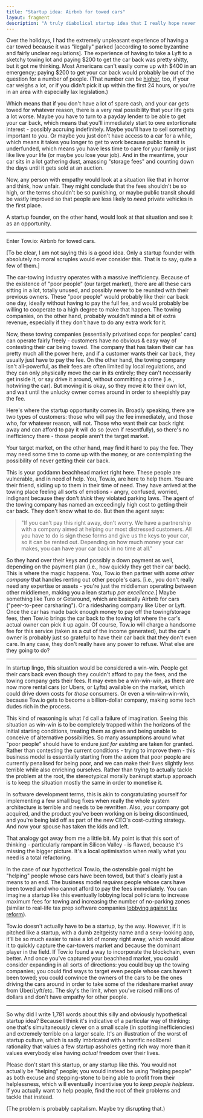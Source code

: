 ```yaml
---
title: "Startup idea: Airbnb for towed cars"
layout: fragment
description: "A truly diabolical startup idea that I really hope never actually materialises."
---
```


Over the holidays, I had the extremely unpleasant experience of having a car towed because it was "ilegally" parked [according to some byzantine and fairly unclear regulations]. The experience of having to take a Lyft to a sketchy towing lot and paying $200 to get the car back was pretty shitty, but it got me thinking. Most Americans can't easily come up with $400 in an emergency; paying $200 to get your car back would probably be out of the question for a number of people. (That number can be [higher](https://personalfinance.costhelper.com/towed-vehicle.html), too, if your car weighs a lot, or if you didn't pick it up within the first 24 hours, or you're in an area with especially lax legislation.)

Which means that if you don't have a lot of spare cash, and your car gets towed for whatever reason, there is a very real possibility that your life gets a lot worse. Maybe you have to turn to a payday lender to be able to get your car back, which means that you'll immediately start to owe extortionate interest - possibly accruing indefinitely. Maybe you'll have to sell something important to you. Or maybe you just don't have access to a car for a while, which means it takes you longer to get to work because public transit is underfunded, which means you have less time to care for your family or just like live your life (or maybe you lose your job). And in the meantime, your car sits in a lot gathering dust, amassing "storage fees" and counting down the days until it gets sold at an auction.

Now, any person with empathy would look at a situation like that in horror and think, how unfair. They might conclude that the fees shouldn't be so high, or the terms shouldn't be so punishing, or maybe public transit should be vastly improved so that people are less likely to _need_ private vehicles in the first place.

A startup founder, on the other hand, would look at that situation and see it as an opportunity.

***

Enter Tow.io: Airbnb for towed cars.

\[To be clear, I am not saying this is a good idea. Only a startup founder with absolutely no moral scruples would ever consider this. That is to say, quite a few of them.\]

The car-towing industry operates with a massive inefficiency. Because of the existence of "poor people" (our target market), there are all these cars sitting in a lot, totally unused, and possibly never to be reunited with their previous owners. These "poor people" would probably like their car back one day, ideally without having to pay the full fee, and would probably be willing to cooperate to a high degree to make that happen. The towing companies, on the other hand, probably wouldn't mind a bit of extra revenue, especially if they don't have to do any extra work for it.

Now, these towing companies (essentially privatised cops for peoples' cars) can operate fairly freely - customers have no obvious & easy way of contesting their car being towed. The company that has taken their car has pretty much all the power here, and if a customer wants their car back, they usually just have to pay the fee. On the other hand, the towing company isn't all-powerful, as their fees are often limited by local regulations, and they can only physically move the car in its entirely; they can't necessarily get inside it, or say drive it around, without committing a crime (i.e., hotwiring the car). But moving it is okay, so they move it to their own lot, and wait until the unlucky owner comes around in order to sheepishly pay the fee.

Here's where the startup opportunity comes in. Broadly speaking, there are two types of customers: those who will pay the fee immediately, and those who, for whatever reason, will not. Those who want their car back right away and can afford to pay it will do so (even if resentfully), so there's no inefficiency there - those people aren't the target market.

Your target market, on the other hand, may find it hard to pay the fee. They may need some time to come up with the money, or are contemplating the possibility of never getting their car back.

This is your goddamn beachhead market right here. These people are vulnerable, and in need of help. You, Tow.io, are here to help them. You are their friend, sidling up to them in their time of need. They have arrived at the towing place feeling all sorts of emotions - angry, confused, worried, indignant because they don't _think_ they violated parking laws. The agent of the towing company has named an exceedingly high cost to getting their car back. They don't know what to do. But then the agent says:

> "If you can't pay this right away, don't worry. We have a partnership with a company aimed at helping our most distressed customers. All you have to do is sign these forms and give us the keys to your car, so it can be rented out. Depending on how much money your car makes, you can have your car back in no time at all."

So they hand over their keys and possibly a down payment as well, depending on the payment plan (i.e., how quickly they get their car back). This is where the magic happens. You, Tow.io then partner with _some other company_ that handles renting out other people's cars. \[i.e., you don't really need any expertise or assets - you're just the middleman operating between other middlemen, making you a lean startup _par excellence_.\] Maybe something like Turo or Getaround, which are basically Airbnb for cars ("peer-to-peer carsharing"). Or a ridesharing company like Uber or Lyft. Once the car has made back enough money to pay off the towing/storage fees, then Tow.io brings the car back to the towing lot where the car's actual owner can pick it up again. Of course, Tow.io will charge a handsome fee for this service (taken as a cut of the income generated), but the car's owner is probably just so grateful to have their car back that they don't even care. In any case, they don't really have any power to refuse. What else are they going to do?

***

In startup lingo, this situation would be considered a win-win. People get their cars back even though they couldn't afford to pay the fees, and the towing company gets their fees. It may even be a win-win-win, as there are now more rental cars (or Ubers, or Lyfts) available on the market, which could drive down costs for _those_ consumers. Or even a win-win-win-win, because Tow.io gets to become a billion-dollar company, making some tech dudes rich in the process.

This kind of reasoning is what I'd call a failure of imagination. Seeing this situation as win-win is to be completely trapped within the horizons of the initial starting conditions, treating them as given and being unable to conceive of alternative possibilities. So many assumptions around what "poor people" should have to endure _just for existing_ are taken for granted. Rather than contesting the current conditions - trying to improve them - this business model is essentially starting from the axiom that poor people are currently penalised for being poor, and we can make their lives slightly less terrible while also enriching ourselves. Rather than trying to actually tackle the problem at the root, the stereotypical morally bankrupt startup approach is to keep the situation mostly the same in order to monetise it.

In software development terms, this is akin to congratulating yourself for implementing a few small bug fixes when really the whole system architecture is terrible and needs to be rewritten. Also, your company got acquired, and the product you've been working on is being discontinued, and you're being laid off as part of the new CEO's cost-cutting strategy. And now your spouse has taken the kids and left.

That analogy got away from me a little bit. My point is that this sort of thinking - particularly rampant in Silicon Valley - is flawed, because it's missing the bigger picture. It's a local optimisation when really what you need is a total refactoring.

In the case of our hypothetical Tow.io, the ostensible goal might be "helping" people whose cars have been towed, but that's clearly just a means to an end. The business model _requires_ people whose cars have been towed and who cannot afford to pay the fees immediately. You can imagine a startup like this eventually lobbying local politicians to increase maximum fees for towing and increasing the number of no-parking zones (similar to real-life tax prep software companies [lobbying against tax reform](https://www.propublica.org/article/filing-taxes-could-be-free-simple-hr-block-intuit-lobbying-against-it)).

Tow.io doesn't actually have to be a startup, by the way. However, if it is pitched like a startup, with a dumb zeitgeisty name and a sexy-looking app, it'll be so much easier to raise a lot of money right away, which would allow it to quickly capture the car-towers market and because the dominant player in the field. If Tow.io found a way to incorporate the blockchain, even better. And once you've captured your beachhead market, you could consider expanding in all sorts of directions: you could buy up the towing companies; you could find ways to target even people whose cars haven't been towed; you could convince the owners of the cars to be the ones driving the cars around in order to take some of the rideshare market away from Uber/Lyft/etc. The sky's the limit, when you've raised millions of dollars and don't have empathy for other people.

***

So why did I write 1,781 words about this silly and obviously hypothetical startup idea? Because I think it's indicative of a particular way of thinking: one that's simultaneously clever on a small scale (in spotting inefficiencies) and extremely terrible on a larger scale. It's an illustration of the worst of startup culture, which is sadly imbricated with a horrific neoliberal rationality that values a few startup assholes getting rich way more than it values everybody else having _actual_ freedom over their lives.

Please don't start this startup, or any startup like this. You would not actually be "helping" people; you would instead be using "helping people" as both excuse and stepping-stone to being able to profit from their helplessness, which will eventually incentivise you to _keep people helpless_. If you actually want to help people, find the root of their problems and tackle that instead.

(The problem is probably capitalism. Maybe try disrupting that.)
